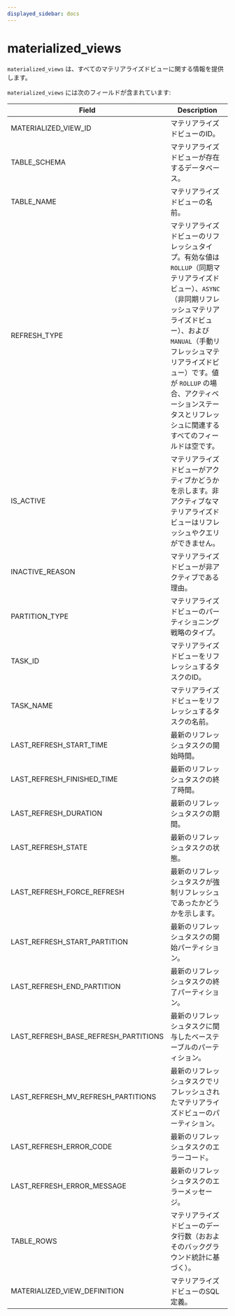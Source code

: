 ```yaml
---
displayed_sidebar: docs
---
```


# materialized_views

`materialized_views` は、すべてのマテリアライズドビューに関する情報を提供します。

`materialized_views` には次のフィールドが含まれています:

| **Field**                            | **Description**                                              |
| ------------------------------------ | ------------------------------------------------------------ |
| MATERIALIZED_VIEW_ID                 | マテリアライズドビューのID。                                 |
| TABLE_SCHEMA                         | マテリアライズドビューが存在するデータベース。               |
| TABLE_NAME                           | マテリアライズドビューの名前。                               |
| REFRESH_TYPE                         | マテリアライズドビューのリフレッシュタイプ。有効な値は `ROLLUP`（同期マテリアライズドビュー）、`ASYNC`（非同期リフレッシュマテリアライズドビュー）、および `MANUAL`（手動リフレッシュマテリアライズドビュー）です。値が `ROLLUP` の場合、アクティベーションステータスとリフレッシュに関連するすべてのフィールドは空です。 |
| IS_ACTIVE                            | マテリアライズドビューがアクティブかどうかを示します。非アクティブなマテリアライズドビューはリフレッシュやクエリができません。 |
| INACTIVE_REASON                      | マテリアライズドビューが非アクティブである理由。             |
| PARTITION_TYPE                       | マテリアライズドビューのパーティショニング戦略のタイプ。     |
| TASK_ID                              | マテリアライズドビューをリフレッシュするタスクのID。         |
| TASK_NAME                            | マテリアライズドビューをリフレッシュするタスクの名前。       |
| LAST_REFRESH_START_TIME              | 最新のリフレッシュタスクの開始時間。                         |
| LAST_REFRESH_FINISHED_TIME           | 最新のリフレッシュタスクの終了時間。                         |
| LAST_REFRESH_DURATION                | 最新のリフレッシュタスクの期間。                             |
| LAST_REFRESH_STATE                   | 最新のリフレッシュタスクの状態。                             |
| LAST_REFRESH_FORCE_REFRESH           | 最新のリフレッシュタスクが強制リフレッシュであったかどうかを示します。 |
| LAST_REFRESH_START_PARTITION         | 最新のリフレッシュタスクの開始パーティション。               |
| LAST_REFRESH_END_PARTITION           | 最新のリフレッシュタスクの終了パーティション。               |
| LAST_REFRESH_BASE_REFRESH_PARTITIONS | 最新のリフレッシュタスクに関与したベーステーブルのパーティション。 |
| LAST_REFRESH_MV_REFRESH_PARTITIONS   | 最新のリフレッシュタスクでリフレッシュされたマテリアライズドビューのパーティション。 |
| LAST_REFRESH_ERROR_CODE              | 最新のリフレッシュタスクのエラーコード。                     |
| LAST_REFRESH_ERROR_MESSAGE           | 最新のリフレッシュタスクのエラーメッセージ。                 |
| TABLE_ROWS                           | マテリアライズドビューのデータ行数（おおよそのバックグラウンド統計に基づく）。 |
| MATERIALIZED_VIEW_DEFINITION         | マテリアライズドビューのSQL定義。                            |